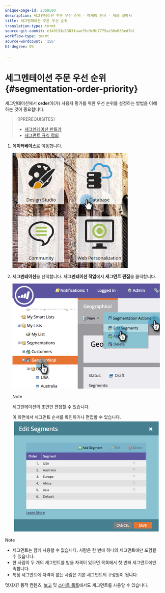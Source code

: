 ```yaml
---
unique-page-id: 2359500
description: 세그멘테이션 주문 우선 순위 - 마케팅 문서 - 제품 설명서
title: 세그멘테이션 주문 우선 순위
translation-type: tm+mt
source-git-commit: e149133a5383faaef5e9c9b7775ae36e633ed7b1
workflow-type: tm+mt
source-wordcount: '156'
ht-degree: 0%

---
```



# 세그멘테이션 주문 우선 순위 {#segmentation-order-priority}

세그먼테이션에서 **order**&#x200B;이(가) 사용자 평가를 위한 우선 순위를 설정하는 방법을 이해하는 것이 중요합니다.

>[!PREREQUISITES]
>
>* [세그멘테이션 만들기](create-a-segmentation.md)
>* [세그먼트 규칙 정의](define-segment-rules.md)

>



1. **데이터베이스**&#x200B;로 이동합니다.

   ![](assets/image2017-3-29-8-3a9-3a33.png)

1. **세그멘테이션**&#x200B;을 선택합니다. **세그멘테이션 작업**&#x200B;에서 **세그먼트 편집**&#x200B;을 클릭합니다.

   ![](assets/image2014-9-16-10-3a11-3a55.png)

   >[!NOTE]
   >
   >세그멘테이션의 초안만 편집할 수 있습니다.

   이 화면에서 세그먼트 순서를 확인하거나 편집할 수 있습니다.
   ![](assets/image2014-9-16-10-3a12-3a3.png)

>[!NOTE]
>
>* 세그먼트는 함께 사용할 수 없습니다. 사람은 한 번에 하나의 세그먼트에만 포함될 수 있습니다.
>* 한 사람이 두 개의 세그먼트를 받을 자격이 있으면 목록에서 첫 번째 세그먼트에만 속합니다.
>* 특정 세그먼트에 자격이 없는 사람은 기본 세그먼트의 구성원이 됩니다.

>



멋지지? 동적 컨텐츠, [보고](http://docs.marketo.com/display/docs/basic+reporting) 및 [스마트 목록](http://docs.marketo.com/display/docs/smart+lists+and+static+lists)에서도 세그먼트를 사용할 수 있습니다.

